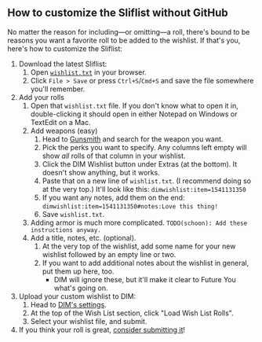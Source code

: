 ## How to customize the Sliflist without GitHub

No matter the reason for including—or omitting—a roll, there's bound to be reasons you want a favorite roll to be added to the wishlist. If that's you, here's how to customize the Sliflist:

1. Download the latest Sliflist:
   1. Open [`wishlist.txt`](https://raw.githubusercontent.com/rslifka/sliflist/main/wishlist.txt) in your browser.
   2. Click `File > Save` or press `Ctrl+S`/`Cmd+S` and save the file somewhere you'll remember.
2. Add your rolls
   1. Open that `wishlist.txt` file. If you don't know what to open it in, double-clicking it should open in either Notepad on Windows or TextEdit on a Mac.
   2. Add weapons (easy)
      1. Head to [Gunsmith](https://d2gunsmith.com/) and search for the weapon you want.
      2. Pick the perks you want to specify. Any columns left empty will show _all_ rolls of that column in your wishlist.
      3. Click the DIM Wishlist button under Extras (at the bottom). It doesn't show anything, but it works.
      4. Paste that on a new line of `wishlist.txt`. (I recommend doing so at the very top.) It'll look like this: `dimwishlist:item=1541131350`
      5. If you want any notes, add them on the end: `dimwishlist:item=1541131350#notes:Love this thing!`
      6. Save `wishlist.txt`.
   3. Adding armor is much more complicated. `TODO(schoon): Add these instructions anyway.`
   4. Add a title, notes, etc. (optional).
      1. At the very top of the wishlist, add some name for your new wishlist followed by an empty line or two.
      2. If you want to add additional notes about the wishlist in general, put them up here, too.
         - DIM will ignore these, but it'll make it clear to Future You what's going on.
3. Upload your custom wishlist to DIM:
   1. Head to [DIM's settings](https://app.destinyitemmanager.com/settings#wishlist).
   2. At the top of the Wish List section, click "Load Wish List Rolls".
   3. Select your wishlist file, and submit.
4. If you think your roll is great, [consider submitting it](https://www.sliflist.com/docs/welcome/roll_format/)!
